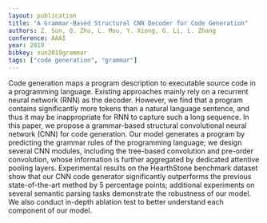 ```yaml
---
layout: publication
title: "A Grammar-Based Structural CNN Decoder for Code Generation"
authors: Z. Sun, Q. Zhu, L. Mou, Y. Xiong, G. Li, L. Zhang
conference: AAAI
year: 2019
bibkey: sun2019grammar
tags: ["code generation", "grammar"]
---
```

Code  generation  maps  a  program  description  to  executable
source code in a programming language. Existing approaches
mainly rely on a recurrent neural network (RNN) as the decoder. However, we find that a program contains significantly
more tokens than a natural language sentence, and thus it may
be inappropriate for RNN to capture such a long sequence. In
this paper, we propose a grammar-based structural convolutional neural network (CNN) for code generation. Our model
generates a program by predicting the grammar rules of the
programming language; we design several CNN modules, including the tree-based convolution and pre-order convolution,
whose information is further aggregated by dedicated attentive pooling layers. Experimental results on the HearthStone
benchmark dataset show that our CNN code generator significantly outperforms the previous state-of-the-art method by 5
percentage points; additional experiments on several semantic parsing tasks demonstrate the robustness of our model. We
also conduct in-depth ablation test to better understand each
component of our model.
